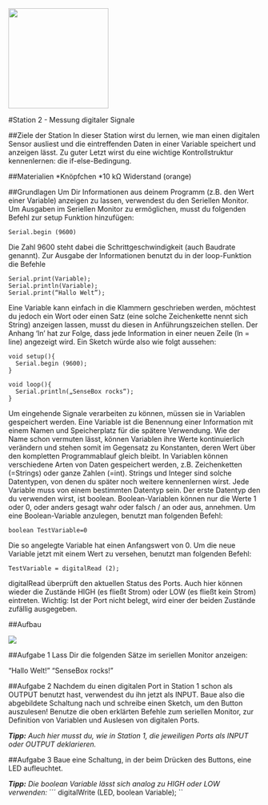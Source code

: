 <img src="https://github.com/sensebox/OER/blob/master/senseBox_edu/images/sensebox_logo_neu.png" width="200"/> 

#Station 2 - Messung digitaler Signale

##Ziele der Station
In dieser Station wirst du lernen, wie man einen digitalen Sensor ausliest und die eintreffenden Daten in einer Variable speichert und anzeigen lässt. Zu guter Letzt wirst du eine wichtige Kontrollstruktur kennenlernen: die if-else-Bedingung.

##Materialien
*Knöpfchen
*10 kΩ Widerstand (orange)

##Grundlagen
Um Dir Informationen aus deinem Programm (z.B. den Wert einer Variable) anzeigen zu lassen, verwendest du den Seriellen Monitor.
Um Ausgaben im Seriellen Monitor zu ermöglichen, musst du folgenden Befehl zur setup Funktion hinzufügen:
```
Serial.begin (9600)
```
Die Zahl 9600 steht dabei die Schrittgeschwindigkeit (auch Baudrate genannt).
Zur Ausgabe der Informationen benutzt du in der loop-Funktion die Befehle

```
Serial.print(Variable);
Serial.println(Variable);	
Serial.print(“Hallo Welt”);
```
Eine Variable kann einfach in die Klammern geschrieben werden, möchtest du jedoch ein Wort oder einen Satz (eine solche Zeichenkette nennt sich String) anzeigen lassen, musst du diesen in Anführungszeichen stellen.
Der Anhang ‘ln’ hat zur Folge, dass jede Information in einer neuen Zeile (ln = line) angezeigt wird. Ein Sketch würde also wie folgt aussehen:

```
void setup(){
  Serial.begin (9600);
}

void loop(){
  Serial.println(„SenseBox rocks“);
}
```
Um eingehende Signale verarbeiten zu können, müssen sie in Variablen gespeichert werden. Eine Variable ist die Benennung einer Information mit einem Namen und Speicherplatz für die spätere Verwendung. Wie der Name schon vermuten lässt, können Variablen ihre Werte kontinuierlich verändern und stehen somit im Gegensatz zu Konstanten, deren Wert über den kompletten Programmablauf gleich bleibt. In Variablen können verschiedene Arten von Daten gespeichert werden, z.B. Zeichenketten (=Strings) oder ganze Zahlen (=int). Strings und Integer sind solche Datentypen, von denen du später noch weitere kennenlernen wirst. Jede Variable muss von einem bestimmten Datentyp sein.
Der erste Datentyp den du verwenden wirst, ist boolean. Boolean-Variablen können nur die Werte 1 oder 0, oder anders gesagt wahr oder falsch / an oder aus, annehmen.
Um eine Boolean-Variable anzulegen, benutzt man folgenden Befehl:

```
boolean TestVariable=0
```
Die so angelegte Variable hat einen Anfangswert von 0. Um die neue Variable jetzt mit einem Wert zu versehen, benutzt man folgenden Befehl:

```
TestVariable = digitalRead (2);  
```

digitalRead überprüft den aktuellen Status des Ports. Auch hier können wieder die Zustände HIGH (es fließt Strom) oder LOW (es fließt kein Strom) eintreten. Wichtig: Ist der Port nicht belegt, wird einer der beiden Zustände zufällig ausgegeben.  

##Aufbau

<image src="https://github.com/sensebox/OER/blob/master/senseBox_edu/images/aufbau_station_2.png"/>

##Aufgabe 1
Lass Dir die folgenden Sätze im seriellen Monitor anzeigen:

“Hallo Welt!”
“SenseBox rocks!”

##Aufgabe 2
Nachdem du einen digitalen Port in Station 1 schon als OUTPUT benutzt hast, verwendest du ihn jetzt als INPUT. Baue also die abgebildete Schaltung nach und schreibe einen Sketch, um den Button auszulesen! Benutze die oben erklärten Befehle zum seriellen Monitor, zur Definition von Variablen und Auslesen von digitalen Ports.

***Tipp:*** *Auch hier musst du, wie in Station 1, die jeweiligen Ports als INPUT oder OUTPUT deklarieren.*

##Aufgabe 3
Baue eine Schaltung, in der beim Drücken des Buttons, eine LED aufleuchtet.

***Tipp:*** *Die boolean Variable lässt sich analog zu HIGH oder LOW verwenden:*
´´´
digitalWrite (LED, boolean Variable);
``


